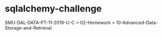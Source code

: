 # sqlalchemy-challenge
SMU-DAL-DATA-PT-11-2019-U-C > 02-Homework > 10-Advanced-Data-Storage-and-Retrieval
